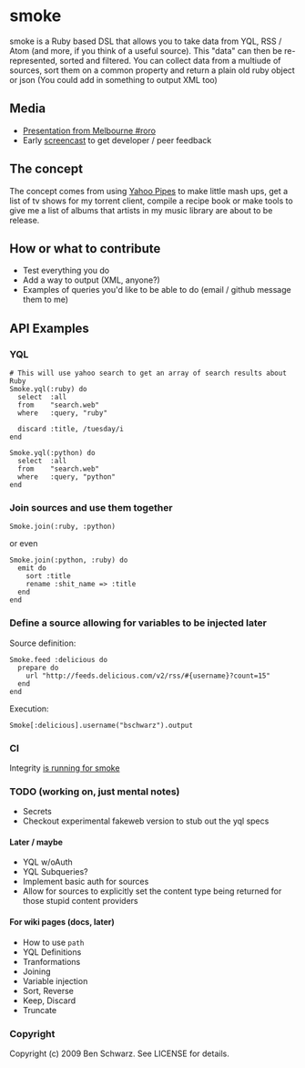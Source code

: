 # smoke

smoke is a Ruby based DSL that allows you to take data from YQL, RSS / Atom (and more, if you think of a useful source).
This "data" can then be re-represented, sorted and filtered. You can collect data from a multiude of sources, sort them on a common property
and return a plain old ruby object or json (You could add in something to output XML too)

## Media

* [Presentation from Melbourne #roro](http://www.slideshare.net/benschwarz/smoke-1371124)
* Early [screencast](http://vimeo.com/4272804) to get developer / peer feedback


## The concept

The concept comes from using [Yahoo Pipes](http://pipes.yahoo.com) to make little mash ups, get a list of tv shows for my torrent client, compile a recipe book or make tools to give me a list of albums that artists in my music library are about to be release.

## How or what to contribute

* Test everything you do
* Add a way to output (XML, anyone?)
* Examples of queries you'd like to be able to do (email / github message them to me)

## API Examples
### YQL
    # This will use yahoo search to get an array of search results about Ruby
    Smoke.yql(:ruby) do
      select  :all
      from    "search.web"
      where   :query, "ruby"
      
      discard :title, /tuesday/i
    end

    Smoke.yql(:python) do
      select  :all
      from    "search.web"
      where   :query, "python"
    end

### Join sources and use them together
    Smoke.join(:ruby, :python)

or even

    Smoke.join(:python, :ruby) do
      emit do
        sort :title
        rename :shit_name => :title
      end
    end
    
### Define a source allowing for variables to be injected later

Source definition:

    Smoke.feed :delicious do
      prepare do
        url "http://feeds.delicious.com/v2/rss/#{username}?count=15"
      end
    end

Execution: 

    Smoke[:delicious].username("bschwarz").output
    
### CI

Integrity [is running for smoke](http://integrity.ffolio.net/smoke)


### TODO (working on, just mental notes)

* Secrets
* Checkout experimental fakeweb version to stub out the yql specs

#### Later / maybe
* YQL w/oAuth
* YQL Subqueries?
* Implement basic auth for sources
* Allow for sources to explicitly set the content type being returned for those stupid content providers


#### For wiki pages (docs, later)
* How to use `path`
* YQL Definitions
* Tranformations
* Joining
* Variable injection
* Sort, Reverse
* Keep, Discard
* Truncate


### Copyright

Copyright (c) 2009 Ben Schwarz. See LICENSE for details.
